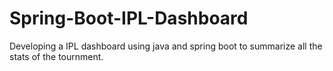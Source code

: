 # Spring-Boot-IPL-Dashboard
Developing a IPL dashboard using java and spring boot to summarize all the stats of the tournment.
